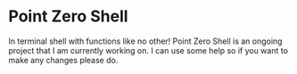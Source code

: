# Point Zero Shell
In terminal shell with functions like no other!
Point Zero Shell is an ongoing project that I am currently working on. I can use some help so if you want to make any changes please do.

